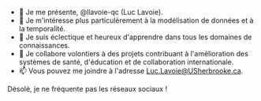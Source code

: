 - 👋 Je me présente, @llavoie-qc (Luc Lavoie).
- 👀 Je m'intéresse plus particulèrement à la modélisation de données et à la temporalité.
- 🌱 Je suis éclectique et heureux d'apprendre dans tous les domaines de connaissances.
- 💞️ Je collabore volontiers à des projets contribuant à l'amélioration des systèmes de santé, d'éducation et de collaboration internationale.
- 📫 Vous pouvez me joindre à l'adresse Luc.Lavoie@USherbrooke.ca.

Désolé, je ne fréquente pas les réseaux sociaux !

<!---
llavoie-qc/llavoie-qc is a ✨ special ✨ repository because its `README.md` (this file) appears on your GitHub profile.
You can click the Preview link to take a look at your changes.
--->
